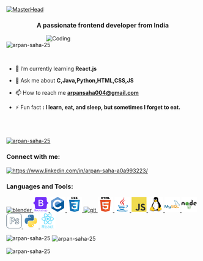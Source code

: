 [![MasterHead](https://blogger.googleusercontent.com/img/b/R29vZ2xl/AVvXsEguI2HR1yPeA7RlONdigq49HDILIqcg75j3Xlg2vYgU7zjA9QLbLGJKIFBRLK9smn_sv6KuG_Yy-qW_PDZ4KnbPj0rtZQF4u38oTXHBA00zju1sFdnEaJZcwJo74II4mPsecUca-Dk6i4sOTrLRAFcgd2r1S79IwU7cvdrk2e1iqi3XHLeG8K9DgX_AH_aj/s945/github-header-image%20(1).png)](https://github.com/Arpan-Saha-25)
<h3 align="center">A passionate frontend developer from India</h3>
<img align="right" alt="Coding" width="400" src="https://cdn.dribbble.com/users/45010/screenshots/14281687/media/79f87d23670e2144bd2d5e2742185c8e.png?resize=1000x750&vertical=center">


<p align="left"> <img src="https://komarev.com/ghpvc/?username=arpan-saha-25&label=Profile%20views&color=0e75b6&style=flat" alt="arpan-saha-25" /> </p>


<p align="left"> <a href="https://twitter.com/" target="blank"><img src="https://img.shields.io/twitter/follow/?logo=twitter&style=for-the-badge" alt="" /></a> </p>

- 🌱 I’m currently learning **React.js**

- 💬 Ask me about **C,Java,Python,HTML,CSS,JS**

- 📫 How to reach me **arpansaha004@gmail.com**

- ⚡ Fun fact **: I learn, eat, and sleep, but sometimes I forget to eat.**

<p align="left"> <br> <br>  <br> <a href="https://github.com/ryo-ma/github-profile-trophy"><img src="https://github-profile-trophy.vercel.app/?username=arpan-saha-25" alt="arpan-saha-25" /></a> </p>

<h3 align="left">Connect with me:</h3>
<p align="left">
<a href="https://www.linkedin.com/in/arpan-saha-a0a993223/" target="blank"><img align="center" src="https://raw.githubusercontent.com/rahuldkjain/github-profile-readme-generator/master/src/images/icons/Social/linked-in-alt.svg" alt="https://www.linkedin.com/in/arpan-saha-a0a993223/" height="30" width="40" /></a>
</p>

<h3 align="left">Languages and Tools:</h3>
<p align="left"> <a href="https://www.blender.org/" target="_blank" rel="noreferrer"> <img src="https://download.blender.org/branding/community/blender_community_badge_white.svg" alt="blender" width="40" height="40"/> </a> <a href="https://getbootstrap.com" target="_blank" rel="noreferrer"> <img src="https://raw.githubusercontent.com/devicons/devicon/master/icons/bootstrap/bootstrap-plain-wordmark.svg" alt="bootstrap" width="40" height="40"/> </a> <a href="https://www.cprogramming.com/" target="_blank" rel="noreferrer"> <img src="https://raw.githubusercontent.com/devicons/devicon/master/icons/c/c-original.svg" alt="c" width="40" height="40"/> </a> <a href="https://www.w3schools.com/css/" target="_blank" rel="noreferrer"> <img src="https://raw.githubusercontent.com/devicons/devicon/master/icons/css3/css3-original-wordmark.svg" alt="css3" width="40" height="40"/> </a> <a href="https://git-scm.com/" target="_blank" rel="noreferrer"> <img src="https://www.vectorlogo.zone/logos/git-scm/git-scm-icon.svg" alt="git" width="40" height="40"/> </a> <a href="https://www.w3.org/html/" target="_blank" rel="noreferrer"> <img src="https://raw.githubusercontent.com/devicons/devicon/master/icons/html5/html5-original-wordmark.svg" alt="html5" width="40" height="40"/> </a> <a href="https://www.java.com" target="_blank" rel="noreferrer"> <img src="https://raw.githubusercontent.com/devicons/devicon/master/icons/java/java-original.svg" alt="java" width="40" height="40"/> </a> <a href="https://developer.mozilla.org/en-US/docs/Web/JavaScript" target="_blank" rel="noreferrer"> <img src="https://raw.githubusercontent.com/devicons/devicon/master/icons/javascript/javascript-original.svg" alt="javascript" width="40" height="40"/> </a> <a href="https://www.linux.org/" target="_blank" rel="noreferrer"> <img src="https://raw.githubusercontent.com/devicons/devicon/master/icons/linux/linux-original.svg" alt="linux" width="40" height="40"/> </a> <a href="https://www.mysql.com/" target="_blank" rel="noreferrer"> <img src="https://raw.githubusercontent.com/devicons/devicon/master/icons/mysql/mysql-original-wordmark.svg" alt="mysql" width="40" height="40"/> </a> <a href="https://nodejs.org" target="_blank" rel="noreferrer"> <img src="https://raw.githubusercontent.com/devicons/devicon/master/icons/nodejs/nodejs-original-wordmark.svg" alt="nodejs" width="40" height="40"/> </a> <a href="https://www.photoshop.com/en" target="_blank" rel="noreferrer"> <img src="https://raw.githubusercontent.com/devicons/devicon/master/icons/photoshop/photoshop-line.svg" alt="photoshop" width="40" height="40"/> </a> <a href="https://www.python.org" target="_blank" rel="noreferrer"> <img src="https://raw.githubusercontent.com/devicons/devicon/master/icons/python/python-original.svg" alt="python" width="40" height="40"/> </a> <a href="https://reactjs.org/" target="_blank" rel="noreferrer"> <img src="https://raw.githubusercontent.com/devicons/devicon/master/icons/react/react-original-wordmark.svg" alt="react" width="40" height="40"/> </a> </p>

<p><img align="left" src="https://github-readme-stats.vercel.app/api/top-langs?username=arpan-saha-25&show_icons=true&locale=en&layout=compact" alt="arpan-saha-25" /></p>

<p>&nbsp;<img align="center" src="https://github-readme-stats.vercel.app/api?username=arpan-saha-25&show_icons=true&locale=en" alt="arpan-saha-25" /></p>

<p><img align="center" src="https://github-readme-streak-stats.herokuapp.com/?user=arpan-saha-25&" alt="arpan-saha-25" /></p>


<!--
**Arpan-Saha-25/Arpan-Saha-25** is a ✨ _special_ ✨ repository because its `README.md` (this file) appears on your GitHub profile.

Here are some ideas to get you started:

- 🔭 I’m currently working on ...
- 🌱 I’m currently learning ...
- 👯 I’m looking to collaborate on ...
- 🤔 I’m looking for help with ...
- 💬 Ask me about ...
- 📫 How to reach me: ...
- 😄 Pronouns: ...
- ⚡ Fun fact: ...
-->
